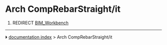 # Arch CompRebarStraight/it
1.  REDIRECT [BIM_Workbench](BIM_Workbench.md)



---
⏵ [documentation index](../README.md) > Arch CompRebarStraight/it
